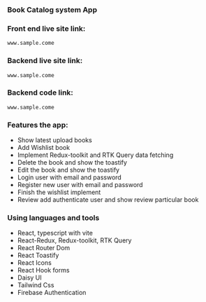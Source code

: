 ### Book Catalog system App

### Front end live site link:

`www.sample.come`

### Backend live site link:

`www.sample.come`

### Backend code link:

`www.sample.come`

### Features the app:

- Show latest upload books
- Add Wishlist book
- Implement Redux-toolkit and RTK Query data fetching
- Delete the book and show the toastify
- Edit the book and show the toastify
- Login user with email and password
- Register new user with email and password
- Finish the wishlist implement
- Review add authenticate user and show review particular book



### Using languages and tools

- React, typescript with vite
- React-Redux, Redux-toolkit, RTK Query
- React Router Dom
- React Toastify
- React Icons
- React Hook forms
- Daisy UI
- Tailwind Css
- Firebase Authentication
 